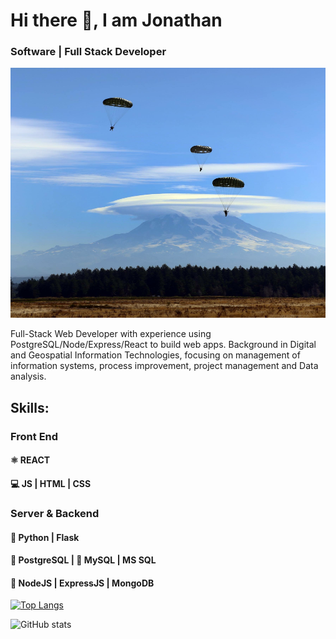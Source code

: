 # Hi there 👋, I am Jonathan
### Software | Full Stack Developer

<img src="https://github.com/jcochran206/jcochran206/blob/main/IMG_1001.JPG" height="400" width="100%" />

Full-Stack Web Developer with experience using PostgreSQL/Node/Express/React to build web apps. Background in Digital and Geospatial Information Technologies, focusing on management of information systems, process improvement, project management and Data analysis.

## Skills:
### Front End
#### ⚛️ REACT  
#### 💻 JS | HTML | CSS 
### Server & Backend 
#### 🐍 Python | Flask 
#### 🐘 PostgreSQL | 🐬 MySQL | MS SQL
#### 💎 NodeJS | ExpressJS | MongoDB

[![Top Langs](https://github-readme-stats.vercel.app/api/top-langs/?username=jcochran206&layout=compact)](https://github.com/jcochran206/github-readme-stats)

![GitHub stats](https://github-readme-stats.vercel.app/api?username=jcochran206&show_icons=true)  



<!--
**jcochran206/jcochran206** is a ✨ _special_ ✨ repository because its `README.md` (this file) appears on your GitHub profile.

Here are some ideas to get you started:

- 🔭 I’m currently working on ...
- 🌱 I’m currently learning ...
- 👯 I’m looking to collaborate on ...
- 🤔 I’m looking for help with ...
- 💬 Ask me about ...
- 📫 How to reach me: ...
- 😄 Pronouns: ...
- ⚡ Fun fact: ...
-->
